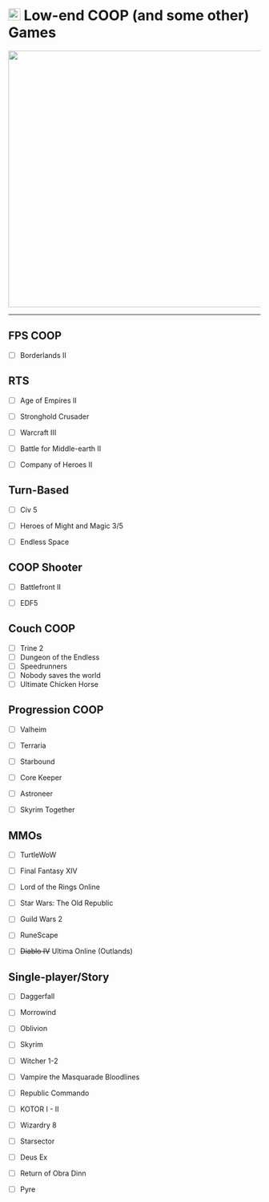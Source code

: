 # <img src="https://github.githubassets.com/favicons/favicon-dark.png" width="24"> Low-end COOP (and some other) Games

<p align="center">
<img src="[https://encrypted-tbn0.gstatic.com/images?q=tbn:ANd9GcTB8FzX7BY5hG5iYArTOAX9YPUJjQcly_ILvg&usqp=CAU](https://github.com/Ghorgum/ever-smoked-skooma/assets/105881625/46bf9122-a8e4-4888-9174-31f9df25b696)" width="512">
</p>

<hr>

## FPS COOP

- [ ] Borderlands II


## RTS

- [ ] Age of Empires II
- [ ] Stronghold Crusader
- [ ] Warcraft III
- [ ] Battle for Middle-earth II
- [ ] Company of Heroes II


## Turn-Based

- [ ] Civ 5
- [ ] Heroes of Might and Magic 3/5
- [ ] Endless Space


## COOP Shooter

- [ ] Battlefront II
- [ ] EDF5


## Couch COOP

- [ ] Trine 2
- [ ] Dungeon of the Endless
- [ ] Speedrunners
- [ ] Nobody saves the world
- [ ] Ultimate Chicken Horse

## Progression COOP

- [ ] Valheim
- [ ] Terraria
- [ ] Starbound
- [ ] Core Keeper
- [ ] Astroneer
- [ ] Skyrim Together


## MMOs

- [ ] TurtleWoW
- [ ] Final Fantasy XIV
- [ ] Lord of the Rings Online
- [ ] Star Wars: The Old Republic
- [ ] Guild Wars 2
- [ ] RuneScape
- [ ] ~~Diablo IV~~ Ultima Online (Outlands)


## Single-player/Story

- [ ] Daggerfall
- [ ] Morrowind
- [ ] Oblivion
- [ ] Skyrim

- [ ] Witcher 1-2
- [ ] Vampire the Masquarade Bloodlines
- [ ] Republic Commando
- [ ] KOTOR I - II
- [ ] Wizardry 8
- [ ] Starsector
- [ ] Deus Ex

- [ ] Return of Obra Dinn
- [ ] Pyre







